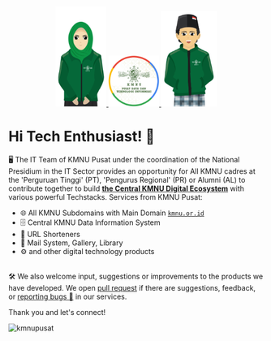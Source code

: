 <p align="center">
  <a href="https://kmnu.or.id" target="_blank">
    <img src="https://github.com/kmnupusat/.github/blob/main/profile/assets/img/kmnupusat_sari.png" width="100">
    <img src="https://github.com/kmnupusat/.github/blob/main/profile/assets/img/pusdatin.png" width="100">
    <img src="https://github.com/kmnupusat/.github/blob/main/profile/assets/img/kmnupusat_harun.png" width="110">
  </a>
</p>

# Hi Tech Enthusiast! 👋
🖥️ The IT Team of KMNU Pusat under the coordination of the National Presidium in the IT Sector provides an opportunity for All KMNU cadres at the 'Perguruan Tinggi' (PT), 'Pengurus Regional' (PR) or Alumni (AL) to contribute together to build <b><a href="www.pusdatin.kmnu.or.id">the Central KMNU Digital Ecosystem</a></b> with various powerful Techstacks. Services from KMNU Pusat:
- 🌐 All KMNU Subdomains with Main Domain <a href="www.kmnu.or.id">```kmnu.or.id```</a>
- 🗄️ Central KMNU Data Information System
- 🔔 URL Shorteners
- 🔮 Mail System, Gallery, Library
- ⚙️ and other digital technology products
<br>
🛠 We also welcome input, suggestions or improvements to the products we have developed. We open <a href="https://github.com/kmnupusat/BugsReport/issues/1#issue-1258411052">pull request<a> if there are suggestions, feedback, or <a href="https://github.com/kmnupusat/BugsReport/issues/1#issue-1258411052">reporting bugs 🦠<a> in our services.

<p>Thank you and let's connect!</p>
<p align="left"> <img src="https://komarev.com/ghpvc/?username=kmnupusat" alt="kmnupusat" /> </p> <!-- visitors counted from the date : 9 Augst 2023 -->
